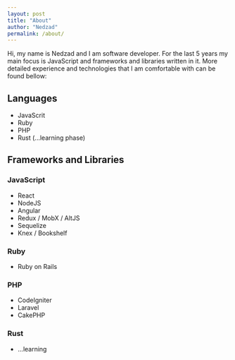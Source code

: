 ```yaml
---
layout: post
title: "About"
author: "Nedzad"
permalink: /about/
---
```


Hi, my name is Nedzad and I am software developer. For the last 5 years my main focus is JavaScript and frameworks and libraries written in it. 
More detailed experience and technologies that I am comfortable with can be found bellow: 

## Languages 
* JavaScrit
* Ruby 
* PHP 
* Rust (...learning phase)

## Frameworks and Libraries

### JavaScript 
* React
* NodeJS
* Angular
* Redux / MobX / AltJS
* Sequelize
* Knex / Bookshelf

### Ruby 
* Ruby on Rails

### PHP
* CodeIgniter
* Laravel
* CakePHP

### Rust 
* ...learning

